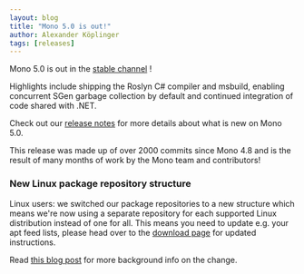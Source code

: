 ```yaml
---
layout: blog
title: "Mono 5.0 is out!"
author: Alexander Köplinger
tags: [releases]
---
```


Mono 5.0 is out in the [stable channel](/download/stable/) !

Highlights include shipping the Roslyn C# compiler and msbuild,
enabling concurrent SGen garbage collection by default and continued
integration of code shared with .NET.

Check out our [release notes](/docs/about-mono/releases/5.0.0/)
for more details about what is new on Mono 5.0.

This release was made up of over 2000 commits since Mono 4.8 and is the result
of many months of work by the Mono team and contributors!

### New Linux package repository structure

Linux users: we switched our package repositories
to a new structure which means we're now using a separate repository for
each supported Linux distribution instead of one for all.
This means you need to update e.g. your apt feed lists, please head over to the
[download page](/download/stable#download-lin) for updated instructions.

Read [this blog post](/news/2017/04/24/mono-linux-package-repository-changes-beginning-with-5-0/)
for more background info on the change.

